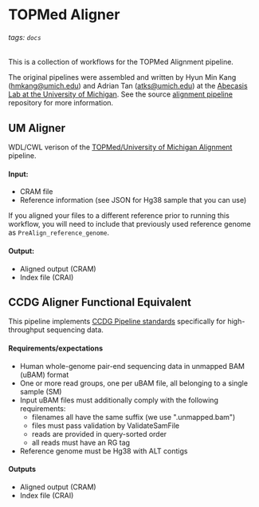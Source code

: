 # TOPMed Aligner
###### tags: `docs`
This is a collection of workflows for the TOPMed Alignment pipeline.

The original pipelines were assembled and written by Hyun Min Kang (hmkang@umich.edu) and Adrian Tan (atks@umich.edu) at the [Abecasis Lab at the University of Michigan](https://genome.sph.umich.edu/wiki/Abecasis_Lab). See the source [alignment pipeline](https://github.com/statgen/docker-alignment) repository for more information.


## UM Aligner
WDL/CWL verison of the [TOPMed/University of Michigan Alignment](https://github.com/statgen/docker-alignment) pipeline.

#### Input:
* CRAM file
* Reference information (see JSON for Hg38 sample that you can use)

If you aligned your files to a different reference prior to running this workflow, you will need to include that previously used reference genome as `PreAlign_reference_genome`.

#### Output:
* Aligned output (CRAM)
* Index file (CRAI)


## CCDG Aligner Functional Equivalent
This pipeline implements [CCDG Pipeline standards](https://github.com/CCDG/Pipeline-Standardization/blob/master/PipelineStandard.md) specifically for high-throughput sequencing data.

#### Requirements/expectations 
- Human whole-genome pair-end sequencing data in unmapped BAM (uBAM) format
- One or more read groups, one per uBAM file, all belonging to a single sample (SM)
- Input uBAM files must additionally comply with the following requirements:
	- filenames all have the same suffix (we use ".unmapped.bam")
	- files must pass validation by ValidateSamFile
	- reads are provided in query-sorted order
	- all reads must have an RG tag
- Reference genome must be Hg38 with ALT contigs

#### Outputs 
- Aligned output (CRAM)
- Index file (CRAI)




